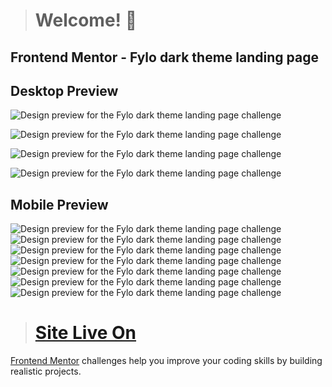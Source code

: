 > # Welcome! 👋

## Frontend Mentor - Fylo dark theme landing page

## Desktop Preview

![Design preview for the Fylo dark theme landing page challenge](./screenshot/s1.png)

![Design preview for the Fylo dark theme landing page challenge](./screenshot/s2.png)

![Design preview for the Fylo dark theme landing page challenge](./screenshot/s3.png)

![Design preview for the Fylo dark theme landing page challenge](./screenshot/s4.png)

##

## Mobile Preview

![Design preview for the Fylo dark theme landing page challenge](./screenshot/s5.png)
![Design preview for the Fylo dark theme landing page challenge](./screenshot/s6.png)
![Design preview for the Fylo dark theme landing page challenge](./screenshot/s7.png)
![Design preview for the Fylo dark theme landing page challenge](./screenshot/s8.png)
![Design preview for the Fylo dark theme landing page challenge](./screenshot/s9.png)
![Design preview for the Fylo dark theme landing page challenge](./screenshot/s10.png)
![Design preview for the Fylo dark theme landing page challenge](./screenshot/s11.png)

> # [Site Live On](https://condescending-thompson-721592.netlify.app/)

[Frontend Mentor](https://www.frontendmentor.io) challenges help you improve your coding skills by building realistic projects.
